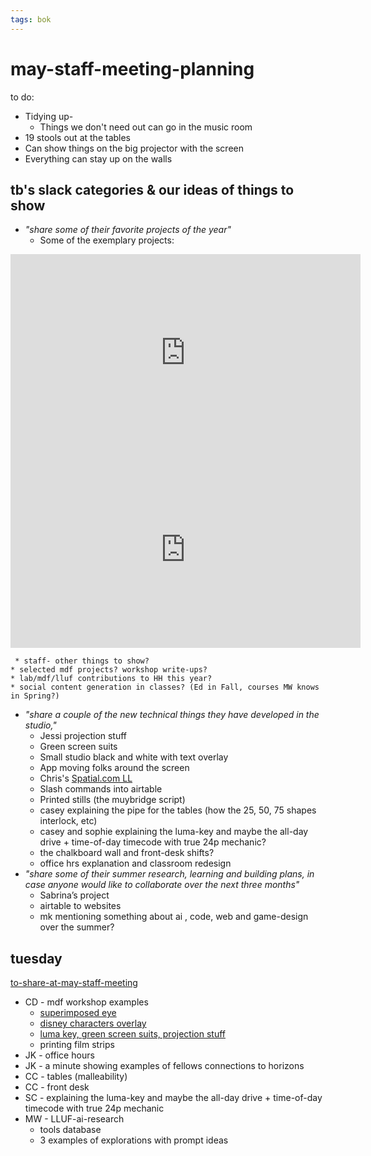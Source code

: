 ```yaml
---
tags: bok
---
```

# may-staff-meeting-planning

to do:
* Tidying up-
    * Things we don't need out can go in the music room
* 19 stools out at the tables
* Can show things on the big projector with the screen
* Everything can stay up on the walls


## tb's slack categories & our ideas of things to show
* *"share some of their favorite projects of the year"*
    * Some of the exemplary projects:

<iframe width="560" height="315" src="https://www.youtube.com/embed/yk2axv35Y6A" title="YouTube video player" frameborder="0" allow="accelerometer; autoplay; clipboard-write; encrypted-media; gyroscope; picture-in-picture; web-share" allowfullscreen></iframe>
    <iframe width="560" height="315" src="https://www.youtube.com/embed/WzVkUkxy5ao" title="YouTube video player" frameborder="0" allow="accelerometer; autoplay; clipboard-write; encrypted-media; gyroscope; picture-in-picture; web-share" allowfullscreen></iframe>

     * staff- other things to show?
    * selected mdf projects? workshop write-ups?
    * lab/mdf/lluf contributions to HH this year?
    * social content generation in classes? (Ed in Fall, courses MW knows in Spring?)
* *"share a couple of the new technical things they have developed in the studio,"*
    * Jessi projection stuff
    * Green screen suits
    * Small studio black and white with text overlay
    * App moving folks around the screen
    * Chris's [Spatial.com LL](https://www.spatial.io/s/Chriss-Virtual-Place-645ba783356d2edff12c46ac?share=7142957900965085937)
    * Slash commands into airtable
    * Printed stills (the muybridge script)
    * casey explaining the pipe for the tables (how the 25, 50, 75 shapes interlock, etc)
    * casey and sophie explaining the luma-key and maybe the all-day drive + time-of-day timecode with true 24p mechanic?
    * the chalkboard wall and front-desk shifts?
    * office hrs explanation and classroom redesign
* *"share some of their summer research, learning and building plans, in case anyone would like to collaborate over the next three months"*
    * Sabrina’s project
    * airtable to websites
    * mk mentioning something about ai , code, web and game-design over the summer?




## tuesday
[to-share-at-may-staff-meeting](/q1no6CTNRLiv8N-42xcFQA)
* CD - mdf workshop examples
    * [superimposed eye](https://hackmd.io/dcfSff1hQParO1vJU4Kk-Q)
    * [disney characters overlay](https://hackmd.io/3EFvGVYHTs2T2F31-ia4rw?view)
    * [luma key, green screen suits, projection stuff](https://vimeo.com/802801935/50d230f96c)
    * printing film strips
* JK - office hours
* JK - a minute showing examples of fellows connections to horizons
* CC - tables (malleability)
* CC - front desk
* SC - explaining the luma-key and maybe the all-day drive + time-of-day timecode with true 24p mechanic
* MW - LLUF-ai-research
    * tools database
    * 3 examples of explorations with prompt ideas
